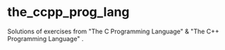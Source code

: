 the_ccpp_prog_lang
==================

Solutions of exercises from "The C Programming Language" &amp; "The C++ Programming Language" . 
